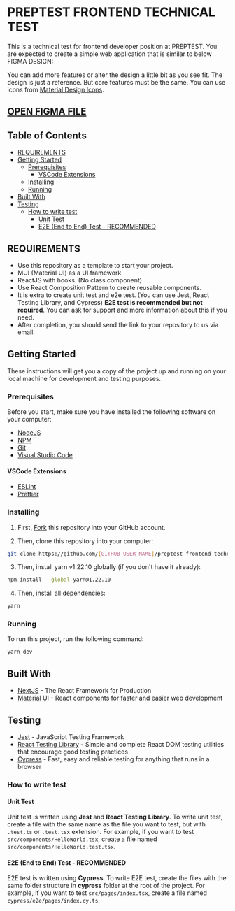 # PREPTEST FRONTEND TECHNICAL TEST

This is a technical test for frontend developer position at PREPTEST.
You are expected to create a simple web application that is similar to below FIGMA DESIGN:

You can add more features or alter the design a little bit as you see fit. The design is just a reference. But core features must be the same.
You can use icons from [Material Design Icons](https://materialdesignicons.com/).

## [OPEN FIGMA FILE](https://www.figma.com/file/dwq7prfTwjVvfSuhQOAYI9/PREPTEST-TECHNICAL-TEST?type=design&node-id=0-1&mode=design&t=syNOb5ioV3QCjkf5-0)

## Table of Contents

<!-- TOC -->

- [REQUIREMENTS](#requirements)
- [Getting Started](#getting-started)
  - [Prerequisites](#prerequisites)
    - [VSCode Extensions](#vscode-extensions)
  - [Installing](#installing)
  - [Running](#running)
- [Built With](#built-with)
- [Testing](#testing)
  - [How to write test](#how-to-write-test)
    - [Unit Test](#unit-test)
    - [E2E (End to End) Test - RECOMMENDED](#e2e-end-to-end-test---recommended)

<!-- /TOC -->

## REQUIREMENTS

- Use this repository as a template to start your project.
- MUI (Material UI) as a UI framework.
- ReactJS with hooks. (No class component)
- Use React Composition Pattern to create reusable components.
- It is extra to create unit test and e2e test. (You can use Jest, React Testing Library, and Cypress) **E2E test is recommended but not required**. You can ask for support and more information about this if you need.
- After completion, you should send the link to your repository to us via email.

## Getting Started

These instructions will get you a copy of the project up and running on your local machine for development and testing purposes.

### Prerequisites

Before you start, make sure you have installed the following software on your computer:

- [NodeJS](https://nodejs.org/en/download/)
- [NPM](https://www.npmjs.com/get-npm)
- [Git](https://git-scm.com/downloads)
- [Visual Studio Code](https://code.visualstudio.com/download)

#### VSCode Extensions

- [ESLint](https://marketplace.visualstudio.com/items?itemName=dbaeumer.vscode-eslint)
- [Prettier](https://marketplace.visualstudio.com/items?itemName=esbenp.prettier-vscode)

### Installing

1. First, [Fork](https://docs.github.com/en/get-started/quickstart/fork-a-repo) this repository into your GitHub account.

2. Then, clone this repository into your computer:

```bash
git clone https://github.com/[GITHUB_USER_NAME]/preptest-frontend-technical-test
```

3. Then, install yarn v1.22.10 globally (if you don't have it already):

```bash
npm install --global yarn@1.22.10
```

4. Then, install all dependencies:

```bash
yarn
```

### Running

To run this project, run the following command:

```bash
yarn dev
```

## Built With

- [NextJS](https://nextjs.org/) - The React Framework for Production
- [Material UI](https://material-ui.com/) - React components for faster and easier web development

## Testing

- [Jest](https://jestjs.io/) - JavaScript Testing Framework
- [React Testing Library](https://testing-library.com/docs/react-testing-library/intro/) - Simple and complete React DOM testing utilities that encourage good testing practices
- [Cypress](https://www.cypress.io/) - Fast, easy and reliable testing for anything that runs in a browser

### How to write test

#### Unit Test

Unit test is written using **Jest** and **React Testing Library**. To write unit test, create a file with the same name as the file you want to test, but with `.test.ts` or `.test.tsx` extension. For example, if you want to test `src/components/HelloWorld.tsx`, create a file named `src/components/HelloWorld.test.tsx`.

#### E2E (End to End) Test - RECOMMENDED

E2E test is written using **Cypress**. To write E2E test, create the files with the same folder structure in **cypress** folder at the root of the project. For example, if you want to test `src/pages/index.tsx`, create a file named `cypress/e2e/pages/index.cy.ts`.
